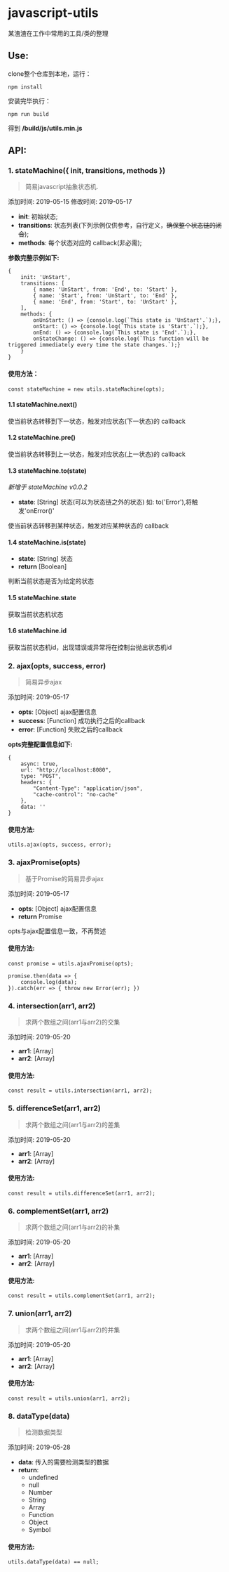 # javascript-utils
某渣渣在工作中常用的工具/类的整理

## Use:

clone整个仓库到本地，运行：
```
npm install
```
安装完毕执行：
```
npm run build
```
得到 **/build/js/utils.min.js**

## API:

### 1. stateMachine({ init, transitions, methods })

> 简易javascript抽象状态机.
   
添加时间: 2019-05-15
修改时间: 2019-05-17

- **init**: 初始状态;
- **transitions**: 状态列表(下列示例仅供参考，自行定义，~~确保整个状态链的闭合~~);
- **methods**: 每个状态对应的 callback(非必需);

**参数完整示例如下:**
```
{
    init: 'UnStart',
    transitions: [
        { name: 'UnStart', from: 'End', to: 'Start' },
        { name: 'Start', from: 'UnStart', to: 'End' },
        { name: 'End', from: 'Start', to: 'UnStart' },
    ],
    methods: {
        onUnStart: () => {console.log(`This state is 'UnStart'.`);},
        onStart: () => {console.log(`This state is 'Start'.`);},
        onEnd: () => {console.log(`This state is 'End'.`);},
        onStateChange: () => {console.log(`This function will be triggered immediately every time the state changes.`);}
    }
}
```

#### 使用方法：

```
const stateMachine = new utils.stateMachine(opts);
```

#### 1.1 stateMachine.next()

使当前状态转移到下一状态，触发对应状态(下一状态)的 callback

#### 1.2 stateMachine.pre()

使当前状态转移到上一状态，触发对应状态(上一状态)的 callback

#### 1.3 stateMachine.to(state)

*新增于 stateMachine v0.0.2*

- **state**: [String] 状态(可以为状态链之外的状态) 如: to('Error'),将触发'onError()'

使当前状态转移到某种状态，触发对应某种状态的 callback

#### 1.4 stateMachine.is(state)

- **state**: [String] 状态
- **return** [Boolean]

判断当前状态是否为给定的状态

#### 1.5 stateMachine.state

获取当前状态机状态

#### 1.6 stateMachine.id

获取当前状态机id，出现错误或异常将在控制台抛出状态机id


### 2. ajax(opts, success, error)

> 简易异步ajax

添加时间: 2019-05-17

- **opts**: [Object] ajax配置信息
- **success**: [Function] 成功执行之后的callback
- **error**: [Function] 失败之后的callback
  
**opts完整配置信息如下:**
```
{
    async: true,
    url: "http://localhost:8080",
    type: "POST",
    headers: {
        "Content-Type": "application/json",
        "cache-control": "no-cache"
    },
    data: ''
}
```

#### 使用方法:
```
utils.ajax(opts, success, error);
```

### 3. ajaxPromise(opts)

> 基于Promise的简易异步ajax

添加时间: 2019-05-17

- **opts**: [Object] ajax配置信息
- **return** Promise
  
opts与ajax配置信息一致，不再赘述

#### 使用方法:
```
const promise = utils.ajaxPromise(opts);

promise.then(data => {
    console.log(data);
}).catch(err => { throw new Error(err); })
```

### 4. intersection(arr1, arr2)

> 求两个数组之间(arr1与arr2)的交集

添加时间: 2019-05-20

- **arr1**: [Array]
- **arr2**: [Array]

#### 使用方法:
```
const result = utils.intersection(arr1, arr2);
```

### 5. differenceSet(arr1, arr2)

> 求两个数组之间(arr1与arr2)的差集

添加时间: 2019-05-20

- **arr1**: [Array]
- **arr2**: [Array]

#### 使用方法:
```
const result = utils.differenceSet(arr1, arr2);
```

### 6. complementSet(arr1, arr2)

> 求两个数组之间(arr1与arr2)的补集

添加时间: 2019-05-20

- **arr1**: [Array]
- **arr2**: [Array]

#### 使用方法:
```
const result = utils.complementSet(arr1, arr2);
```

### 7. union(arr1, arr2)

> 求两个数组之间(arr1与arr2)的并集

添加时间: 2019-05-20

- **arr1**: [Array]
- **arr2**: [Array]

#### 使用方法:
```
const result = utils.union(arr1, arr2);
```

### 8. dataType(data)

> 检测数据类型

添加时间: 2019-05-28

- **data**: 传入的需要检测类型的数据
- **return**:
   - undefined
   - null
   - Number
   - String
   - Array
   - Function
   - Object
   - Symbol

#### 使用方法:
```
utils.dataType(data) == null;
```
